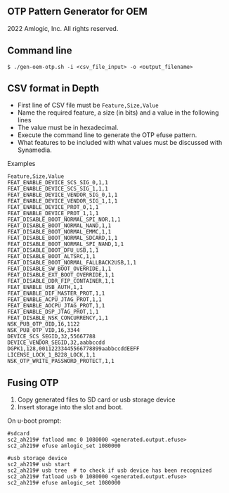 OTP Pattern Generator for OEM
-----------------------------

2022 Amlogic, Inc. All rights reserved.

## Command line
```
$ ./gen-oem-otp.sh -i <csv_file_input> -o <output_filename>
```

## CSV format in Depth
* First line of CSV file must be `Feature,Size,Value`
* Name the required feature, a size (in bits) and a value in the following lines
* The value must be in hexadecimal.
* Execute the command line to generate the OTP efuse pattern.
* What features to be included with what values must be discussed with Synamedia.

Examples

```
Feature,Size,Value
FEAT_ENABLE_DEVICE_SCS_SIG_0,1,1
FEAT_ENABLE_DEVICE_SCS_SIG_1,1,1
FEAT_ENABLE_DEVICE_VENDOR_SIG_0,1,1
FEAT_ENABLE_DEVICE_VENDOR_SIG_1,1,1
FEAT_ENABLE_DEVICE_PROT_0,1,1
FEAT_ENABLE_DEVICE_PROT_1,1,1
FEAT_DISABLE_BOOT_NORMAL_SPI_NOR,1,1
FEAT_DISABLE_BOOT_NORMAL_NAND,1,1
FEAT_DISABLE_BOOT_NORMAL_EMMC,1,1
FEAT_DISABLE_BOOT_NORMAL_SDCARD,1,1
FEAT_DISABLE_BOOT_NORMAL_SPI_NAND,1,1
FEAT_DISABLE_BOOT_DFU_USB,1,1
FEAT_DISABLE_BOOT_ALTSRC,1,1
FEAT_DISABLE_BOOT_NORMAL_FALLBACK2USB,1,1
FEAT_DISABLE_SW_BOOT_OVERRIDE,1,1
FEAT_DISABLE_EXT_BOOT_OVERRIDE,1,1
FEAT_DISABLE_DDR_FIP_CONTAINER,1,1
FEAT_ENABLE_USB_AUTH,1,1
FEAT_ENABLE_DIF_MASTER_PROT,1,1
FEAT_ENABLE_ACPU_JTAG_PROT,1,1
FEAT_ENABLE_AOCPU_JTAG_PROT,1,1
FEAT_ENABLE_DSP_JTAG_PROT,1,1
FEAT_DISABLE_NSK_CONCURRENCY,1,1
NSK_PUB_OTP_OID,16,1122
NSK_PUB_OTP_VID,16,3344
DEVICE_SCS_SEGID,32,55667788
DEVICE_VENDOR_SEGID,32,aabbccdd
DGPK1,128,00112233445566778899aabbccddEEFF
LICENSE_LOCK_1_B228_LOCK,1,1
NSK_OTP_WRITE_PASSWORD_PROTECT,1,1
```
## Fusing OTP
1. Copy generated files to SD card or usb storage device
2. Insert storage into the slot and boot.

On u-boot prompt:

```
#sdcard
sc2_ah219# fatload mmc 0 1080000 <generated.output.efuse>
sc2_ah219# efuse amlogic_set 1080000

#usb storage device
sc2_ah219# usb start
sc2_ah219# usb tree  # to check if usb device has been recognized
sc2_ah219# fatload usb 0 1080000 <generated.output.efuse>
sc2_ah219# efuse amlogic_set 1080000
```